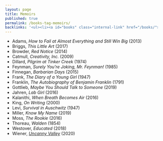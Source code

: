 ```yaml
---
layout: page
title: Memoirs
published: true
permalink: /books-tag-memoirs/
backlinks: '<ul><li><a id="books" class="internal-link" href="/books/">Books</a></li></ul>'
---
```


* Adams, _How to Fail at Almost Everything and Still Win Big_ (2013) 
* Briggs, _This Little Art_ (2017) 
* Browder, _Red Notice_ (2014) 
* Catmull, _Creativity, Inc._ (2009) 
* Dillard, _Pilgrim at Tinker Creek_ (1974) 
* Feynman, _Surely You're Joking, Mr. Feynman!_ (1985) 
* Finnegan, _Barbarian Days_ (2015) 
* Frank, _The Diary of a Young Girl_ (1947) 
* Franklin, _The Autobiography of Benjamin Franklin_ (1791) 
* Gottlieb, _Maybe You Should Talk to Someone_ (2019) 
* Jahren, _Lab Girl_ (2016) 
* Kalanithi, _When Breath Becomes Air_ (2016) 
* King, _On Writing_ (2000) 
* Levi, _Survival in Auschwitz_ (1947) 
* Miller, _Know My Name_ (2019) 
* Moss, _The Rookie_ (2016) 
* Thoreau, _Walden_ (1854) 
* Westover, _Educated_ (2018) 
* Wiener, _<a id="wiener-uncanny-valley" class="internal-link" href="/wiener-uncanny-valley/">Uncanny Valley</a>_ (2020) 
